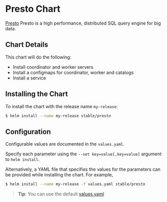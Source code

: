 # Presto Chart

[Presto](https://prestosql.io/) Presto is a high performance, distributed SQL query engine for big data.

## Chart Details

This chart will do the following:

* Install coordinator and worker servers
* Install a configmaps for coordinator, worker and catalogs
* Install a service

## Installing the Chart

To install the chart with the release name `my-release`:

```bash
$ helm install --name my-release stable/presto
```

## Configuration

Configurable values are documented in the `values.yaml`.

Specify each parameter using the `--set key=value[,key=value]` argument to `helm install`.

Alternatively, a YAML file that specifies the values for the parameters can be provided while installing the chart. For example,

```bash
$ helm install --name my-release -f values.yaml stable/presto
```

> **Tip**: You can use the default [values.yaml](values.yaml)
